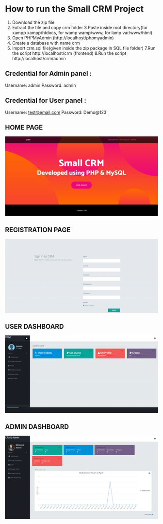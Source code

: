 # How to run the Small CRM  Project
1. Download the  zip file
2. Extract the file and copy crm folder
3.Paste inside root directory(for xampp xampp/htdocs, for wamp wamp/www, for lamp var/www/html)
4. Open PHPMyAdmin (http://localhost/phpmyadmin)
5. Create a database with name crm
6. Import crm.sql file(given inside the zip package in SQL file folder)
7.Run the script http://localhost/crm (frontend)
8.Run the script http://localhost/crm/admin 

## Credential for Admin panel :
Username: admin
Password: admin

## Credential for User panel :
Username: test@email.com
Password: Demo@123

## HOME PAGE
![home-page](https://github.com/shivam-i/mini-crm/blob/3144d86f1fcdc36fe3f3cf2ca9ad779d7d6708bb/crm/assets/img/screenshots/home-page.png)

## REGISTRATION PAGE
![registration-page](https://github.com/shivam-i/mini-crm/blob/3144d86f1fcdc36fe3f3cf2ca9ad779d7d6708bb/crm/assets/img/screenshots/registration-page.png)

## USER DASHBOARD
![user-dashboard](https://github.com/shivam-i/mini-crm/blob/3144d86f1fcdc36fe3f3cf2ca9ad779d7d6708bb/crm/assets/img/screenshots/user-dashboard.png)

## ADMIN DASHBOARD
![admin-dashboard](https://github.com/shivam-i/mini-crm/blob/3144d86f1fcdc36fe3f3cf2ca9ad779d7d6708bb/crm/assets/img/screenshots/admin-dashboard.png)
